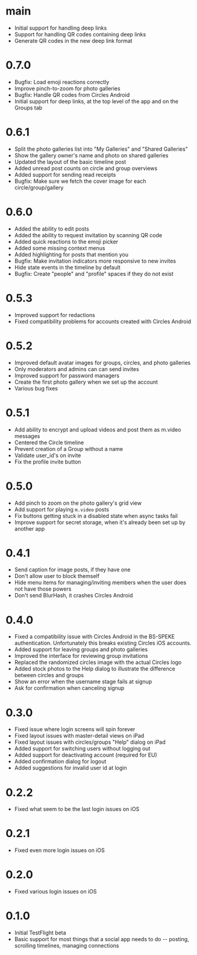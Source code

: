 # main
* Initial support for handling deep links
* Support for handling QR codes containing deep links
* Generate QR codes in the new deep link format

# 0.7.0
* Bugfix: Load emoji reactions correctly
* Improve pinch-to-zoom for photo galleries
* Bugfix: Handle QR codes from Circles Android
* Initial support for deep links, at the top level of the app and on the Groups tab

# 0.6.1
* Split the photo galleries list into "My Galleries" and "Shared Galleries"
* Show the gallery owner's name and photo on shared galleries
* Updated the layout of the basic timeline post
* Added unread post counts on circle and group overviews
* Added support for sending read receipts
* Bugfix: Make sure we fetch the cover image for each circle/group/gallery

# 0.6.0
* Added the ability to edit posts
* Added the ability to request invitation by scanning QR code
* Added quick reactions to the emoji picker
* Added some missing context menus
* Added highlighting for posts that mention you
* Bugfix: Make invitation indicators more responsive to new invites
* Hide state events in the timeline by default
* Bugfix: Create "people" and "profile" spaces if they do not exist

# 0.5.3
* Improved support for redactions
* Fixed compatibility problems for accounts created with Circles Android

# 0.5.2
* Improved default avatar images for groups, circles, and photo galleries
* Only moderators and admins can can send invites
* Improved support for password managers
* Create the first photo gallery when we set up the account
* Various bug fixes

# 0.5.1
* Add ability to encrypt and upload videos and post them as m.video messages
* Centered the Circle timeline
* Prevent creation of a Group without a name
* Validate user_id's on invite
* Fix the profile invite button

# 0.5.0
* Add pinch to zoom on the photo gallery's grid view
* Add support for playing `m.video` posts
* Fix buttons getting stuck in a disabled state when async tasks fail
* Improve support for secret storage, when it's already been set up by another app

# 0.4.1
* Send caption for image posts, if they have one
* Don't allow user to block themself
* Hide menu items for managing/inviting members when the user does not have those powers
* Don't send BlurHash, it crashes Circles Android

# 0.4.0
* Fixed a compatibility issue with Circles Android in the BS-SPEKE authentication.  Unfortunately this breaks existing Circles iOS accounts.
* Added support for leaving groups and photo galleries
* Improved the interface for reviewing group invitations
* Replaced the randomized circles image with the actual Circles logo
* Added stock photos to the Help dialog to illustrate the difference between circles and groups
* Show an error when the username stage fails at signup
* Ask for confirmation when canceling signup

# 0.3.0
* Fixed issue where login screens will spin forever
* Fixed layout issues with master-detail views on iPad
* Fixed layout issues with circles/groups "Help" dialog on iPad
* Added support for switching users without logging out
* Added support for deactivating account (required for EU)
* Added confirmation dialog for logout
* Added suggestions for invalid user id at login

# 0.2.2
* Fixed what seem to be the last login issues on iOS

# 0.2.1
* Fixed even more login issues on iOS

# 0.2.0
* Fixed various login issues on iOS

# 0.1.0
* Initial TestFlight beta
* Basic support for most things that a social app needs to do -- posting, scrolling timelines, managing connections
